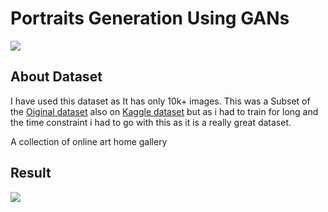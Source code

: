 # Portraits Generation Using GANs

![](https://i.pinimg.com/736x/cf/fa/57/cffa57d6bb324f84e9eecdb340523ae0.jpg)

## About Dataset

I have used this dataset as It has only 10k+ images. This was a Subset of the [Oiginal dataset](https://academictorrents.com/details/1d154cde2fab9ec8039becd03d9bb877614d351b) also on [Kaggle dataset](https://www.kaggle.com/datasets/ipythonx/wikiart-gangogh-creating-art-gan) but as i had to train for long and the time constraint i had to go with this as it is a really great dataset.

A collection of online art home gallery

## Result

![](generated_images.gif)
